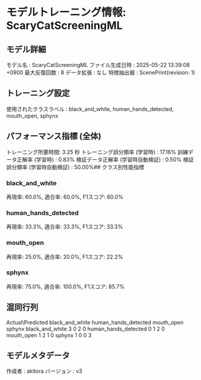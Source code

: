 # モデルトレーニング情報: ScaryCatScreeningML

## モデル詳細
モデル名           : ScaryCatScreeningML
ファイル生成日時   : 2025-05-22 13:39:08 +0900
最大反復回数     : 8
データ拡張       : なし
特徴抽出器       : ScenePrint(revision: 1)

## トレーニング設定
使用されたクラスラベル : black_and_white, human_hands_detected, mouth_open, sphynx

## パフォーマンス指標 (全体)
トレーニング所要時間: 3.25 秒
トレーニング誤分類率 (学習時) : 17.16%
訓練データ正解率 (学習時) : 0.83%
検証データ正解率 (学習時自動検証) : 0.50%
検証誤分類率 (学習時自動検証) : 50.00%## クラス別性能指標

### black_and_white
再現率: 60.0%, 適合率: 60.0%, F1スコア: 60.0%

### human_hands_detected
再現率: 33.3%, 適合率: 33.3%, F1スコア: 33.3%

### mouth_open
再現率: 25.0%, 適合率: 20.0%, F1スコア: 22.2%

### sphynx
再現率: 75.0%, 適合率: 100.0%, F1スコア: 85.7%

## 混同行列
Actual\Predicted	black_and_white	human_hands_detected	mouth_open	sphynx
black_and_white	3	0	2	0
human_hands_detected	0	1	2	0
mouth_open	1	2	1	0
sphynx	1	0	0	3

## モデルメタデータ
作成者            : akitora
バージョン          : v3